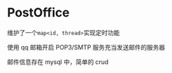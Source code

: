 # PostOffice

维护了一个`map<id, thread>`实现定时功能

使用 qq 邮箱开启 POP3/SMTP 服务充当发送邮件的服务器

邮件信息存在 mysql 中，简单的 crud
